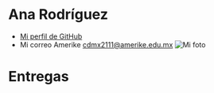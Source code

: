 # Ana Rodríguez
- [Mi perfil de GitHub](https://github.com/AnaRB29)
- Mi correo Amerike cdmx2111@amerike.edu.mx
![Mi foto](https://camo.githubusercontent.com/175b7d03e6e6f4cb8e5807d63a3334ba0df516e6e5e4d6daaf7062af911a826d/68747470733a2f2f6d656469612e646973636f72646170702e6e65742f6174746163686d656e74732f313032323532373537333031333536353537312f313032323532373630323631363936373233302f494d475f32303232303932325f3130313832352e6a70673f77696474683d393231266865696768743d363330)

# Entregas 
